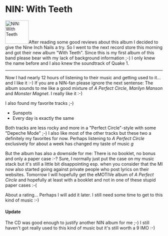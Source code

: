 # NIN: With Teeth

<a class="left" href="http://www.flickr.com/photos/zerok/13157721/" title="Photo Sharing"><img src="http://photos10.flickr.com/13157721_c69b286422_s.jpg" width="75" height="75" alt="NIN: With Teeth" /></a>After reading some good reviews about this album I decided to give the Nine Inch Nails a try. So I went to the next record store this morning and got their new album "With Teeth". Since this is my first album of this band please bear with my lack of background information ;-) I only knew the name before and I also knew the soundtrack of Quake 1. 

-------------------------------



Now I had nearly 12 hours of listening to their music and getting used to it... and I like it :-) If you are a NIN-fan please ignore the next sentense: The album sounds to me like a good mixture of <cite>A Perfect Circle</cite>, <cite>Marilyn Manson</cite> and <cite>Monster Magnet</cite>. I really like it :-) 

I also found my favorite tracks ;-)

* Sunspots
* Every day is exactly the same

Both tracks are less rocky and more in a "Perfect Circle"-style with some "Depeche Mode" ;-) I also like most of the other tracks but these two a definitely my favorites for now. Perhaps listening to <cite>A Perfect Circle</cite> exclusively for about a week has changed my taste of music *g*

But the album has also a downside for me: There is no booklet, no bonus and only a paper case :-? Sure, I normally just put the case on my music stack but it's still a little bit disappointing esp. when you consider that the MI now also started going against private people who post lyrics on their websites. Tomorrow I will hopefully get the eMOTIVe album of <cite>A Perfect Circle</cite> and hopefully at least with a booklet and not in one of these stupid paper cases :-(

About a rating... Perhaps I will add it later. I still need some time to get to this kind of music :-)

<h4>Update</h4>
The CD was good enough to justify another NIN album for me ;-) I still haven't got really used to this kind of music but it's still worth a 9 IMO :-)